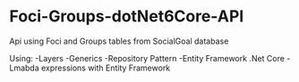 # Foci-Groups-dotNet6Core-API
Api using Foci and Groups tables from SocialGoal database

Using:
-Layers
-Generics
-Repository Pattern
-Entity Framework .Net Core
-Lmabda expressions with Entity Framework
